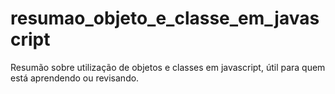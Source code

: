 # resumao_objeto_e_classe_em_javascript
 Resumão sobre utilização de objetos e classes em javascript, útil para quem está aprendendo ou revisando.
